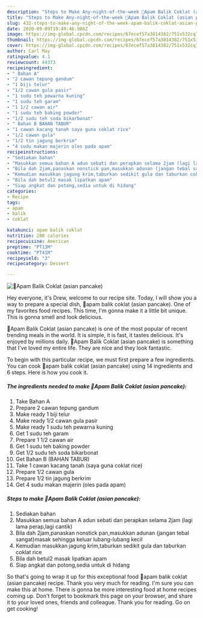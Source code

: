 ```yaml
---
description: "Steps to Make Any-night-of-the-week 🥞Apam Balik Coklat (asian pancake)"
title: "Steps to Make Any-night-of-the-week 🥞Apam Balik Coklat (asian pancake)"
slug: 432-steps-to-make-any-night-of-the-week-apam-balik-coklat-asian-pancake
date: 2020-09-09T19:49:46.986Z
image: https://img-global.cpcdn.com/recipes/67ecef57a3814382/751x532cq70/🥞apam-balik-coklat-asian-pancake-recipe-main-photo.jpg
thumbnail: https://img-global.cpcdn.com/recipes/67ecef57a3814382/751x532cq70/🥞apam-balik-coklat-asian-pancake-recipe-main-photo.jpg
cover: https://img-global.cpcdn.com/recipes/67ecef57a3814382/751x532cq70/🥞apam-balik-coklat-asian-pancake-recipe-main-photo.jpg
author: Carl May
ratingvalue: 4.1
reviewcount: 44373
recipeingredient:
- " Bahan A"
- "2 cawan tepung gandum"
- "1 biji telur"
- "1/2 cawan gula pasir"
- "1 sudu teh pewarna kuning"
- "1 sudu teh garam"
- "1 1/2 cawan air"
- "1 sudu teh baking powder"
- "1/2 sudu teh soda bikarbonat"
- " Bahan B BAHAN TABUR"
- "1 cawan kacang tanah saya guna coklat rice"
- "1/2 cawan gula"
- "1/2 tin jagung berkrim"
- "4 sudu makan majerin oles pada apam"
recipeinstructions:
- "Sediakan bahan"
- "Masukkan semua bahan A adun sebati dan perapkan selama 2jam (lagi lama perap,lagi cantik)"
- "Bila dah 2jam,panaskan nonstick pan,masukkan adunan (jangan tebal sangat)masak sehingga keluar lubang-lubang kecil"
- "Kemudian masukkan jagung krim,taburkan sedikit gula dan taburkan coklat rice"
- "Bila dah betul2 masak lipatkan apam"
- "Siap angkat dan potong,sedia untuk di hidang"
categories:
- Recipe
tags:
- apam
- balik
- coklat

katakunci: apam balik coklat 
nutrition: 280 calories
recipecuisine: American
preptime: "PT13M"
cooktime: "PT41M"
recipeyield: "3"
recipecategory: Dessert

---
```



![🥞Apam Balik Coklat (asian pancake)](https://img-global.cpcdn.com/recipes/67ecef57a3814382/751x532cq70/🥞apam-balik-coklat-asian-pancake-recipe-main-photo.jpg)

Hey everyone, it's Drew, welcome to our recipe site. Today, I will show you a way to prepare a special dish, 🥞apam balik coklat (asian pancake). One of my favorites food recipes. This time, I'm gonna make it a little bit unique. This is gonna smell and look delicious.

🥞Apam Balik Coklat (asian pancake) is one of the most popular of recent trending meals in the world. It is simple, it is fast, it tastes delicious. It's enjoyed by millions daily. 🥞Apam Balik Coklat (asian pancake) is something that I've loved my entire life. They are nice and they look fantastic.




To begin with this particular recipe, we must first prepare a few ingredients. You can cook 🥞apam balik coklat (asian pancake) using 14 ingredients and 6 steps. Here is how you cook it.

<!--inarticleads1-->

##### The ingredients needed to make 🥞Apam Balik Coklat (asian pancake):

1. Take  Bahan A
1. Prepare 2 cawan tepung gandum
1. Make ready 1 biji telur
1. Make ready 1/2 cawan gula pasir
1. Make ready 1 sudu teh pewarna kuning
1. Get 1 sudu teh garam
1. Prepare 1 1/2 cawan air
1. Get 1 sudu teh baking powder
1. Get 1/2 sudu teh soda bikarbonat
1. Get  Bahan B (BAHAN TABUR)
1. Take 1 cawan kacang tanah (saya guna coklat rice)
1. Prepare 1/2 cawan gula
1. Prepare 1/2 tin jagung berkrim
1. Get 4 sudu makan majerin (oles pada apam)




<!--inarticleads2-->

##### Steps to make 🥞Apam Balik Coklat (asian pancake):

1. Sediakan bahan
1. Masukkan semua bahan A adun sebati dan perapkan selama 2jam (lagi lama perap,lagi cantik)
1. Bila dah 2jam,panaskan nonstick pan,masukkan adunan (jangan tebal sangat)masak sehingga keluar lubang-lubang kecil
1. Kemudian masukkan jagung krim,taburkan sedikit gula dan taburkan coklat rice
1. Bila dah betul2 masak lipatkan apam
1. Siap angkat dan potong,sedia untuk di hidang




So that's going to wrap it up for this exceptional food 🥞apam balik coklat (asian pancake) recipe. Thank you very much for reading. I'm sure you can make this at home. There is gonna be more interesting food at home recipes coming up. Don't forget to bookmark this page on your browser, and share it to your loved ones, friends and colleague. Thank you for reading. Go on get cooking!
